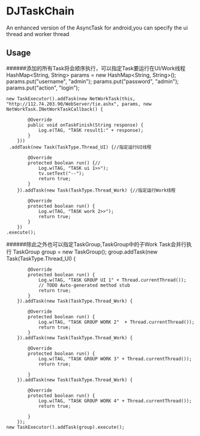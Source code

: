 # DJTaskChain
An enhanced version of the AsyncTask for android,you can specify the ui thread and worker thread

## Usage

######添加的所有Task将会顺序执行，可以指定Task要运行在UI/Work线程
	HashMap<String, String> params = new HashMap<String, String>();
	params.put("username", "admin");
	params.put("password", "admin");
	params.put("action", "login");
	
	new TaskExecutor().addTask(new NetWorkTask(this, "http://112.74.203.90/WebServer/tie.ashx", params, new NetWorkTask.INetWorkTaskCallback() {
			
			@Override
			public void onTaskFinish(String response) {
				Log.e(TAG, "TASK result1:" + response);
			}
		}))
     .addTask(new Task(TaskType.Thread_UI) {//指定运行UI线程
			
			@Override
			protected boolean run() {//
				Log.w(TAG, "TASK ui 1>>");
				tv.setText("--");
				return true;
			}
		}).addTask(new Task(TaskType.Thread_Work) {//指定运行Work线程
			
			@Override
			protected boolean run() {
				Log.w(TAG, "TASK work 2>>");
				return true;
			}
		})
    .execute();
    
######除此之外也可以指定TaskGroup,TaskGroup中的子Work Task会并行执行
	TaskGroup group = new TaskGroup();
    	group.addTask(new Task(TaskType.Thread_UI) {
			
			@Override
			protected boolean run() {
				Log.w(TAG, "TASK GROUP UI 1" + Thread.currentThread());
				// TODO Auto-generated method stub
				return true;
			}
		}).addTask(new Task(TaskType.Thread_Work) {
			
			@Override
			protected boolean run() {
				Log.w(TAG, "TASK GROUP WORK 2"  + Thread.currentThread());
				return true;
			}
		}).addTask(new Task(TaskType.Thread_Work) {
			
			@Override
			protected boolean run() {
				Log.w(TAG, "TASK GROUP WORK 3" + Thread.currentThread());
				return true;
				
			}
		}).addTask(new Task(TaskType.Thread_Work) {
			
			@Override
			protected boolean run() {
				Log.w(TAG, "TASK GROUP WORK 4" + Thread.currentThread());
				return true;
				
			}
		});
	new TaskExecutor().addTask(group).execute();
